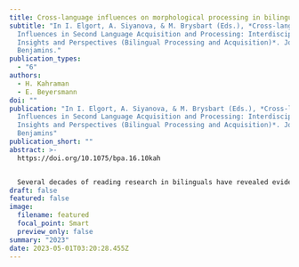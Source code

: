 ```yaml
---
title: Cross-language influences on morphological processing in bilinguals
subtitle: "In I. Elgort, A. Siyanova, & M. Brysbart (Eds.), *Cross-language
  Influences in Second Language Acquisition and Processing: Interdisciplinary
  Insights and Perspectives (Bilingual Processing and Acquisition)*. John
  Benjamins."
publication_types:
  - "6"
authors:
  - H. Kahraman
  - E. Beyersmann
doi: ""
publication: "In I. Elgort, A. Siyanova, & M. Brysbart (Eds.), *Cross-language
  Influences in Second Language Acquisition and Processing: Interdisciplinary
  Insights and Perspectives (Bilingual Processing and Acquisition)*. John
  Benjamins"
publication_short: ""
abstract: >-
  https://doi.org/10.1075/bpa.16.10kah


  Several decades of reading research in bilinguals have revealed evidence for cross-language influences on the visual recognition of simple words (e.g., *farm*). However, comparatively little is known about cross-language transfer mechanisms involved when reading morphologically complex words (e.g., *farmer* or *farmhouse*). In this chapter, we provide a review of studies examining the processing of affixed and compound words in bilinguals, with a particular focus on studies directly targeting cross-language transfer. The key findings support the idea that bilinguals rapidly and simultaneously activate the morphological features in both of their languages during the early, automatic stages of visual word recognition. Implications for theoretical models of morphological processing in bilinguals and future directions are discussed.
draft: false
featured: false
image:
  filename: featured
  focal_point: Smart
  preview_only: false
summary: "2023"
date: 2023-05-01T03:20:28.455Z
---
```

